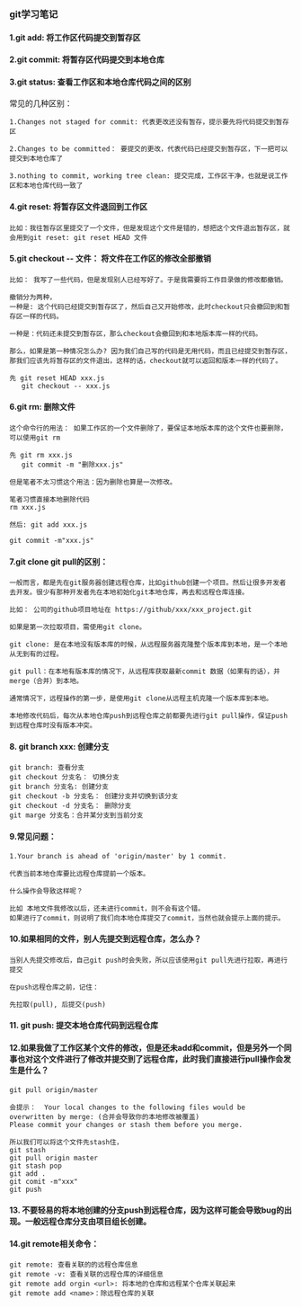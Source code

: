 ### git学习笔记

#### 1.git add: 将工作区代码提交到暂存区

#### 2.git commit: 将暂存区代码提交到本地仓库

#### 3.git status: 查看工作区和本地仓库代码之间的区别

常见的几种区别：

    1.Changes not staged for commit: 代表更改还没有暂存，提示要先将代码提交到暂存区

    2.Changes to be committed： 要提交的更改，代表代码已经提交到暂存区，下一把可以提交到本地仓库了

    3.nothing to commit, working tree clean: 提交完成，工作区干净，也就是说工作区和本地仓库代码一致了

#### 4.git reset: 将暂存区文件退回到工作区
    
    比如：我往暂存区里提交了一个文件，但是发现这个文件是错的，想把这个文件退出暂存区，就会用到git reset: git reset HEAD 文件

#### 5.git checkout -- 文件： 将文件在工作区的修改全部撤销

    比如： 我写了一些代码，但是发现别人已经写好了。于是我需要将工作目录做的修改都撤销。

    撤销分为两种，
    一种是: 这个代码已经提交到暂存区了，然后自己又开始修改，此时checkout只会撤回到和暂存区一样的代码。

    一种是：代码还未提交到暂存区，那么checkout会撤回到和本地版本库一样的代码。

    那么，如果是第一种情况怎么办? 因为我们自己写的代码是无用代码，而且已经提交到暂存区，那我们应该先将暂存区的文件退出，这样的话，checkout就可以返回和版本一样的代码了。

    先 git reset HEAD xxx.js
       git checkout -- xxx.js


#### 6.git rm: 删除文件

    这个命令行的用法： 如果工作区的一个文件删除了，要保证本地版本库的这个文件也要删除，可以使用git rm

    先 git rm xxx.js
       git commit -m "删除xxx.js"

    但是笔者不太习惯这个用法：因为删除也算是一次修改。
    
    笔者习惯直接本地删除代码
    rm xxx.js

    然后: git add xxx.js

    git commit -m"xxx.js"

#### 7.git clone  git pull的区别：

    一般而言，都是先在git服务器创建远程仓库，比如github创建一个项目。然后让很多开发者去开发。很少有那种开发者先在本地初始化git本地仓库，再去和远程仓库连接。

    比如： 公司的github项目地址在 https://github/xxx/xxx_project.git

    如果是第一次拉取项目，需使用git clone。

    git clone: 是在本地没有版本库的时候，从远程服务器克隆整个版本库到本地，是一个本地从无到有的过程。

    git pull：在本地有版本库的情况下，从远程库获取最新commit 数据（如果有的话），并merge（合并）到本地。

    通常情况下，远程操作的第一步，是使用git clone从远程主机克隆一个版本库到本地。

    本地修改代码后，每次从本地仓库push到远程仓库之前都要先进行git pull操作，保证push到远程仓库时没有版本冲突。

#### 8. git branch xxx: 创建分支

    git branch: 查看分支
    git checkout 分支名： 切换分支
    git branch 分支名: 创建分支
    git checkout -b 分支名： 创建分支并切换到该分支
    git checkout -d 分支名： 删除分支
    git marge 分支名：合并某分支到当前分支


#### 9.常见问题：
    
    1.Your branch is ahead of 'origin/master' by 1 commit.

    代表当前本地仓库要比远程仓库提前一个版本。

    什么操作会导致这样呢？

    比如 本地文件我修改以后，还未进行commit，则不会有这个错。
    如果进行了commit，则说明了我们向本地仓库提交了commit，当然也就会提示上面的提示。
    
#### 10.如果相同的文件，别人先提交到远程仓库，怎么办？

    当别人先提交修改后，自己git push时会失败，所以应该使用git pull先进行拉取，再进行提交

    在push远程仓库之前，记住：

    先拉取(pull), 后提交(push)
#### 11. git push: 提交本地仓库代码到远程仓库

#### 12.如果我做了工作区某个文件的修改，但是还未add和commit，但是另外一个同事也对这个文件进行了修改并提交到了远程仓库，此时我们直接进行pull操作会发生是什么？

    git pull origin/master

    会提示：  Your local changes to the following files would be overwritten by merge: (合并会导致你的本地修改被覆盖)
    Please commit your changes or stash them before you merge.

    所以我们可以将这个文件先stash住，
    git stash
    git pull origin master
    git stash pop
    git add .
    git comit -m"xxx"
    git push


#### 13. 不要轻易的将本地创建的分支push到远程仓库，因为这样可能会导致bug的出现。一般远程仓库分支由项目组长创建。

#### 14.git remote相关命令：

    git remote: 查看关联的的远程仓库信息
    git remote -v: 查看关联的远程仓库的详细信息
    git remote add orgin <url>: 将本地的仓库和远程某个仓库关联起来
    git remote add <name>：除远程仓库的关联
